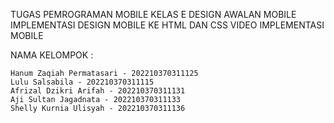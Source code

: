TUGAS PEMROGRAMAN MOBILE KELAS E DESIGN AWALAN MOBILE IMPLEMENTASI DESIGN MOBILE KE HTML DAN CSS VIDEO IMPLEMENTASI MOBILE

NAMA KELOMPOK :

    
    Hanum Zaqiah Permatasari - 202210370311125
    Lulu Salsabila - 202210370311115
    Afrizal Dzikri Arifah - 202210370311131
    Aji Sultan Jagadnata - 202210370311133
    Shelly Kurnia Ulisyah - 202210370311136

